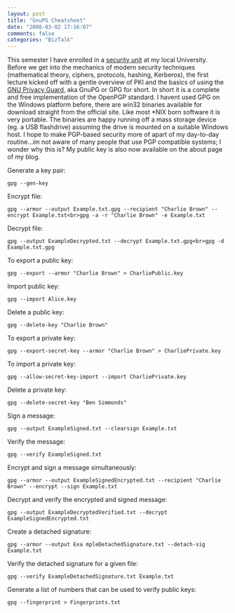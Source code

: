 ```yaml
---
layout: post
title: "GnuPG Cheatsheet"
date: "2008-03-02 17:16:07"
comments: false
categories: "BizTalk"
---
```


This semester I have enrolled in a [security unit](http://www.canberra.edu.au/courses/index.cfm?action=detail&subjectid=6697&year=2008) at my local University. Before we get into the mechanics of modern security techniques (mathematical theory, ciphers, protocols, hashing, Kerberos), the first lecture kicked off with a gentle overview of PKI and the basics of using the [GNU Privacy Guard](http://gnupg.org/), aka GnuPG or GPG for short. In short it is a complete and free implementation of the OpenPGP standard. I havent used GPG on the Windows platform before, there are win32 binaries available for download straight from the official site. Like most *NIX born software it is very portable. The binaries are happy running off a mass storage device (eg. a USB flashdrive) assuming the drive is mounted on a suitable Windows host. I hope to make PGP-based security more of apart of my day-to-day routine...im not aware of many people that use PGP compatible systems; I wonder why this is? My public key is also now available on the about page of my blog.

Generate a key pair:

    gpg --gen-key

Encrypt file:

    gpg --armor --output Example.txt.gpg --recipient "Charlie Brown" --encrypt Example.txt<br>gpg -a -r "Charlie Brown" -e Example.txt

Decrypt file:

    gpg --output ExampleDecrypted.txt --decrypt Example.txt.gpg<br>gpg -d Example.txt.gpg

To export a public key:

    gpg --export --armor "Charlie Brown" > CharliePublic.key

Import public key:

    gpg --import Alice.key

Delete a public key:

    gpg --delete-key "Charlie Brown"

To export a private key:

    gpg --export-secret-key --armor "Charlie Brown" > CharliePrivate.key

To import a private key:

    gpg --allow-secret-key-import --import CharliePrivate.key

Delete a private key:

    gpg --delete-secret-key "Ben Simmonds"

Sign a message:

    gpg --output ExampleSigned.txt --clearsign Example.txt

Verify the message:

    gpg --verify ExampleSigned.txt

Encrypt and sign a message simultaneously:

    gpg --armor --output ExampleSignedEncrypted.txt --recipient "Charlie Brown" --encrypt --sign Example.txt

Decrypt and verify the encrypted and signed message:

    gpg --output ExampleDecryptedVerified.txt --decrypt ExampleSignedEncrypted.txt

Create a detached signature:

    gpg --armor --output Exa mpleDetachedSignature.txt --detach-sig Example.txt

Verify the detached signature for a given file:

    gpg --verify ExampleDetachedSignature.txt Example.txt

Generate a list of numbers that can be used to verify public keys:

    gpg --fingerprint > Fingerprints.txt

